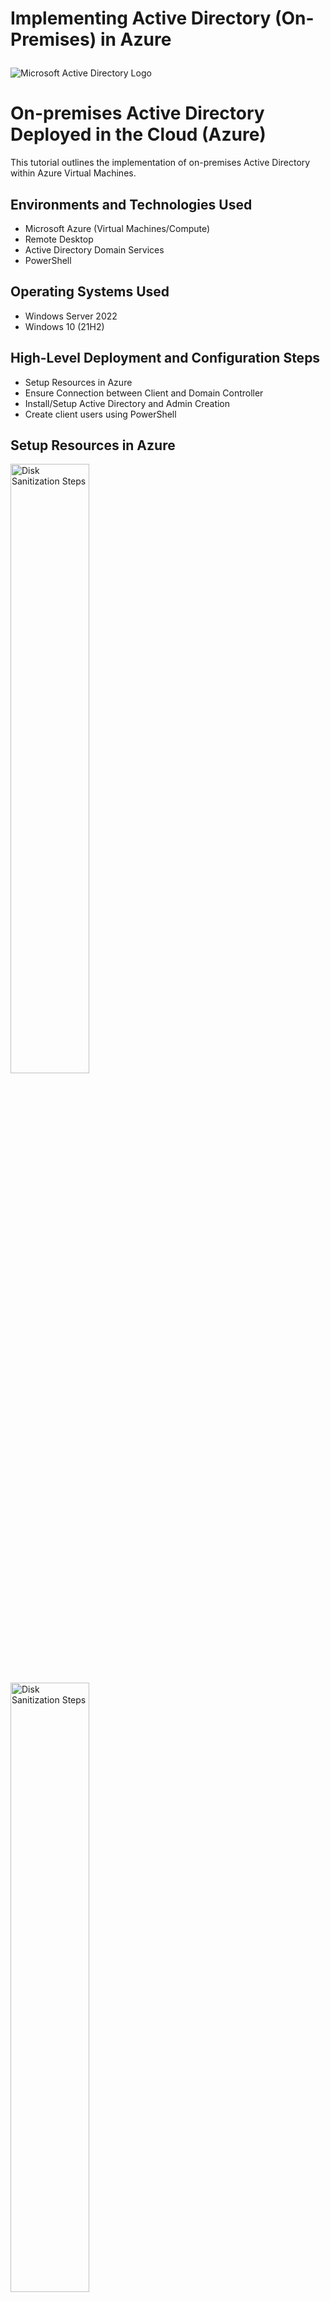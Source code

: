 #  Implementing Active Directory (On-Premises) in Azure<p align="center">
<img src="https://i.imgur.com/pU5A58S.png" alt="Microsoft Active Directory Logo"/>
</p>

<h1>On-premises Active Directory Deployed in the Cloud (Azure)</h1>
This tutorial outlines the implementation of on-premises Active Directory within Azure Virtual Machines.<br />






<h2>Environments and Technologies Used</h2>

- Microsoft Azure (Virtual Machines/Compute)
- Remote Desktop
- Active Directory Domain Services
- PowerShell

<h2>Operating Systems Used </h2>

- Windows Server 2022
- Windows 10 (21H2)

<h2>High-Level Deployment and Configuration Steps</h2>

- Setup Resources in Azure
- Ensure Connection between Client and Domain Controller
- Install/Setup Active Directory and Admin Creation
- Create client users using PowerShell

<h2>Setup Resources in Azure</h2>

<p>
<img src="https://i.imgur.com/qU6Tddb.png" height="50%" width="50%" alt="Disk Sanitization Steps"/>
<img src="https://i.imgur.com/1vDEENw.png" height="50%" width="50%" alt="Disk Sanitization Steps"/>
</p>

<p>

- Create the Domain Controller VM (Windows Server 2022) named “DC-1”. Take note of the Resource Group and Virtual Network (Vnet) that get created at this time
- Set Domain Controller’s NIC Private IP address to be static DC-1 > Networking > NIC > IP Configurations
- Create the Client VM (Windows 10) named “Client-1”. Use the same Resource Group and Vnet that was previously created
- Ensure that both VMs are in the same Vnet (you can check the topology with Network Watcher)
</p>
<br />
<h2>Ensure Connectivity between the client and Domain Controller</h2>
<p>
<img src="https://i.imgur.com/Mf3lGTW.png" height="80%" width="80%" alt="Disk Sanitization Steps"/>
</p>
<p>

- Login to the Domain Controller and enable ICMPv4 in on the local windows Firewall
- Start Menu > Windows Defender Firewall with Advanced Secruity programme > Inbound Rules > Sort by Porotocol >
- Enable ICMPv4 rules

<img src="https://i.imgur.com/gpk21pk.png" height="50%" width="50%" alt="Disk Sanitization Steps"/>

- Login to Client-1 with Remote Desktop and ping DC-1’s private IP address with ping -t (perpetual ping) to verify connectivity
</p>
<br />

<h2>Install Active Directory</h2>

<img src="https://i.imgur.com/ZHQxtlh.png" height="50%" width="50%" alt="Disk Sanitization Steps"/>

- Login to DC-1 and install Active Directory Domain Services
- Install Active Directory Domain Services:
  - In the Server Manager, Select "Add Roles and Features"
  - Continue- Select Next, Next, Next,
  - Select "Active Directory Domain Services"
  - "Add Features"; "Next"; "Next"; "Next"; "Install"; "Close"

</p>
<h2>Setup Active Directory</h2>
<p>
<img src="https://i.imgur.com/FMBsJKz.png" height="40%" width="40%" alt="Disk Sanitization Steps"/>  <img src="https://i.imgur.com/SAO1UbQ.png" height="50%" width="50%" alt="Disk Sanitization Steps"/>

- Click "notification" and select "Promote this server to a Domain Controller"
- Select: "Add a new forest" (mydomain.com or your choice)
- Choose a Password and make note of this
- Complete Installation ("Next"; "Next"; "Next"; "Next" and "Install")
- Allow the server to close, which will disconnect the Remote Desktop
<h2>Restart and then log back into DC-1 as user: mydomain.com\labuser</h2>
</p>


<h2>Create an Admin and Normal User Account in AD</h2>

<img src="https://i.imgur.com/zISVYyl.png" height="50%" width="50%" alt="Disk Sanitization Steps"/> <img src="https://i.imgur.com/KXLABdR.png" height="40%" width="40%" alt="Disk Sanitization Steps"/>


- In Active Directory Users and Computers (ADUC), create an Organizational Unit (OU) called “_EMPLOYEES”
- Create a new OU named “_ADMINS”
- Create a new employee named “Jane Doe” (same password) inside "_ADMINS" with the username of “jane_doe”

<img src="https://i.imgur.com/ZbJhhO4.png" height="50%" width="50%" alt="Disk Sanitization Steps"/>

Add jane_admin to the “Domain Admins” Security Group
- Select the _ADMIN Jane Doe and right click to Select Properties
- Select "Member Of"
- Add Domain Users: "Domain"
- Select "Check Names" to open name options
- Select "Domain Admins" and click "Ok" and "Apply"
- Log out/close the Remote Desktop connection to DC-1
- Log back in as mydomain\jane_doe
- User jane_doe will be your Admin account from now on

<h2>Join Client-1 to your domain (mydomain.com)</h2>

<img src="https://i.imgur.com/Q3RRsrW.png" height="50%" width="50%" alt="Disk Sanitization Steps"/> <img src="https://i.imgur.com/ftdGrtr.png" height="50%" width="50%" alt="Disk Sanitization Steps"/> 



- From the Azure Portal, set Client-1’s DNS settings to the DC’s Private IP address
- From the Azure Portal, restart Client-1
- Login to Client-1 (Remote Desktop) as the original local admin (labuser) and join it to the domain (computer will restart)
- Login to the Domain Controller (Remote Desktop) and verify Client-1 shows up in Active Directory Users and Computers (ADUC) inside the “Computers” container on the root of the domain
- Create a new OU named “_CLIENTS” and drag Client-1 into there

<h2>Setup Remote Desktop for non-administrative users on Client-1</h2>

<img src="https://i.imgur.com/EpETgR7.png" height="50%" width="50%" alt="Disk Sanitization Steps"/>

- Log into Client-1 as mydomain.com\jane_doe and open system properties
- Click “Remote Desktop”
- Allow “domain users” access to remote desktop
- You can now log into Client-1 as a normal, non-administrative user
- Normally you’d want to do this with Group Policy which allows you to change many systems at once


<h2>Create random additional users and attempt to login to client-1 with one of the users</h2>

<img src="https://i.imgur.com/ob3dtl0.png" height="60%" width="60%" alt="Disk Sanitization Steps"/>

- Login to DC-1 as jane_admin
- Open PowerShell_ise as an administrator
- Create a new File and paste the contents of this [script](https://github.com/joshmadakor1/AD_PS/blob/master/Generate-Names-Create-Users.ps1) into it
- Run the script and observe the accounts being created
- Open Active Directory and _EMPLOYEES to see the list of random users being added

<h2>Attempt to log into Client-1 with one of the newly made accounts</h2>

<img src="https://i.imgur.com/gGE4m5l.png" height="60%" width="60%" alt="Disk Sanitization Steps"/> <img src="https://i.imgur.com/xjAgmnm.png" height="30%" width="30%" alt="Disk Sanitization Steps"/>

- Choose a random name, take note of account info
- Log off of Client-1
- Log into Client-1, using new account name to test access
- Congratulations on using Active Directory to create Admins/Users and grant permissions

